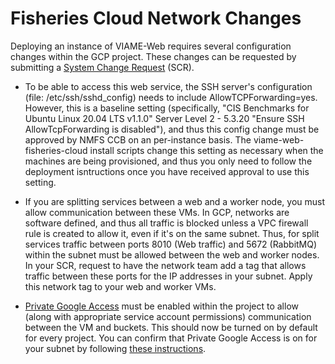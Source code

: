 # Fisheries Cloud Network Changes

Deploying an instance of VIAME-Web requires several configuration changes within the GCP project. These changes can be requested by submitting a [System Change Request](https://docs.google.com/forms/d/e/1FAIpQLSdafnuc7bxEIFkXrPpHkwgy1VxoiGEkMVkZjbMe1DdMYJ9THw/viewform) (SCR). 

* To be able to access this web service, the SSH server's configuration (file: /etc/ssh/sshd_config) needs to include AllowTCPForwarding=yes. However, this is a baseline setting (specifically, "CIS Benchmarks for Ubuntu Linux 20.04 LTS v1.1.0" Server Level 2 - 5.3.20 "Ensure SSH AllowTcpForwarding is disabled"), and thus this config change must be approved by NMFS CCB on an per-instance basis. The viame-web-fisheries-cloud install scripts change this setting as necessary when the machines are being provisioned, and thus you only need to follow the deployment isntructions once you have received approval to use this setting.

* If you are splitting services between a web and a worker node, you must allow communication between these VMs. In GCP, networks are software defined, and thus all traffic is blocked unless a VPC firewall rule is created to allow it, even if it's on the same subnet. Thus, for split services traffic between ports 8010 (Web traffic) and 5672 (RabbitMQ) within the subnet must be allowed between the web and worker nodes. In your SCR, request to have the network team add a tag that allows traffic between these ports for the IP addresses in your subnet. Apply this network tag to your web and worker VMs.

* [Private Google Access](https://cloud.google.com/vpc/docs/configure-private-google-access) must be enabled within the project to allow (along with appropriate service account permissions) communication between the VM and buckets. This should now be turned on by default for every project. You can confirm that Private Google Access is on for your subnet by following [these instructions](https://cloud.google.com/vpc/docs/configure-private-google-access#enabling-pga).
